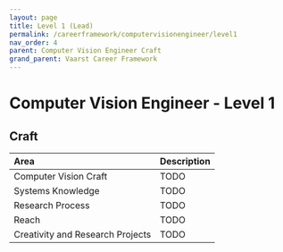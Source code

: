 ```yaml
---
layout: page
title: Level 1 (Lead)
permalink: /careerframework/computervisionengineer/level1
nav_order: 4
parent: Computer Vision Engineer Craft
grand_parent: Vaarst Career Framework
---
```


# Computer Vision Engineer - Level 1

## Craft

|Area          | Description       |
|:-------------|:------------------|
| Computer Vision Craft | TODO |
| Systems Knowledge | TODO |
| Research Process | TODO |
| Reach | TODO |
| Creativity and Research Projects | TODO |
